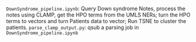`DownSyndrome_pipeline.ipynb`: Query Down syndrome Notes, process the notes using CLAMP, get the HPO terms from the UMLS NERs; turn the HPO terms to vectors and turn Patients data to vector; Run TSNE to cluster the patients.
`parse_clamp_output.py`: qsub a parsing job in `DownSyndrome_pipeline.ipynb`
